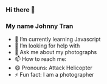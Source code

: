 ### Hi there 👋
### My name Johnny Tran
<!--
**johnny645/johnny645** is a ✨ _special_ ✨ repository because its `README.md` (this file) appears on your GitHub profile.

Here are some ideas to get you started:
-->
- 🌱 I’m currently learning Javascript
- 🤔 I’m looking for help with 
- 💬 Ask me about my photographs 
- 📫 How to reach me: 
- 😄 Pronouns: Attack Helicopter
- ⚡ Fun fact: I am a photographer
